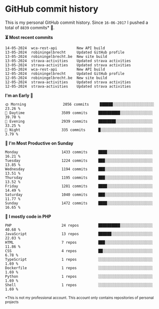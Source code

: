 # GitHub commit history
This is my personal GitHub commit history. Since <!--START_SECTION:first-commit-date-->`16-06-2017`<!--END_SECTION:first-commit-date--> I pushed a total of <!--START_SECTION:total-commit-count-->`8839`<!--END_SECTION:total-commit-count--> commits* 🎉.

<!--START_SECTION:most-recent-commits-->
**⏳ Most recent commits**
                                        
```text
14-05-2024  wca-rest-api         New API build
13-05-2024  robiningelbrecht     Updated GitHub profile
13-05-2024  robiningelbrecht.be  New site build
13-05-2024  strava-activities    Updated strava activities
13-05-2024  strava-activities    Updated strava activities
13-05-2024  wca-rest-api         New API build
12-05-2024  robiningelbrecht     Updated GitHub profile
12-05-2024  robiningelbrecht.be  New site build
12-05-2024  strava-activities    Updated strava activities
12-05-2024  strava-activities    Updated strava activities
```
<!--END_SECTION:most-recent-commits-->  

<!--START_SECTION:commits-per-day-time-->
**I&#039;m an Early 🐤**

```text
🌞 Morning                 2056 commits     ██████░░░░░░░░░░░░░░░░░░░   23.26 %
🌆 Daytime                 3509 commits     ██████████░░░░░░░░░░░░░░░   39.70 %
🌃 Evening                 2939 commits     ████████░░░░░░░░░░░░░░░░░   33.25 %
🌙 Night                   335 commits      █░░░░░░░░░░░░░░░░░░░░░░░░   3.79 %
```
<!--END_SECTION:commits-per-day-time-->  

<!--START_SECTION:commits-per-weekday-->
**📅 I&#039;m Most Productive on Sunday**

```text
Monday                    1433 commits     ████░░░░░░░░░░░░░░░░░░░░░   16.21 %
Tuesday                   1224 commits     ███░░░░░░░░░░░░░░░░░░░░░░   13.85 %
Wednesday                 1194 commits     ███░░░░░░░░░░░░░░░░░░░░░░   13.51 %
Thursday                  1195 commits     ███░░░░░░░░░░░░░░░░░░░░░░   13.52 %
Friday                    1281 commits     ████░░░░░░░░░░░░░░░░░░░░░   14.49 %
Saturday                  1040 commits     ███░░░░░░░░░░░░░░░░░░░░░░   11.77 %
Sunday                    1472 commits     ████░░░░░░░░░░░░░░░░░░░░░   16.65 %
```
<!--END_SECTION:commits-per-weekday-->  

<!--START_SECTION:repos-per-language-->
**💬 I mostly code in PHP**

```text
PHP                       24 repos         ██████████░░░░░░░░░░░░░░░   40.68 %
JavaScript                13 repos         ██████░░░░░░░░░░░░░░░░░░░   22.03 %
HTML                      7 repos          ███░░░░░░░░░░░░░░░░░░░░░░   11.86 %
CSS                       4 repos          ██░░░░░░░░░░░░░░░░░░░░░░░   6.78 %
TypeScript                1 repos          ░░░░░░░░░░░░░░░░░░░░░░░░░   1.69 %
Dockerfile                1 repos          ░░░░░░░░░░░░░░░░░░░░░░░░░   1.69 %
Python                    1 repos          ░░░░░░░░░░░░░░░░░░░░░░░░░   1.69 %
Shell                     1 repos          ░░░░░░░░░░░░░░░░░░░░░░░░░   1.69 %
```
<!--END_SECTION:repos-per-language-->  

<sub>*This is not my professional account. This account only contains repositories of personal projects</sub>
